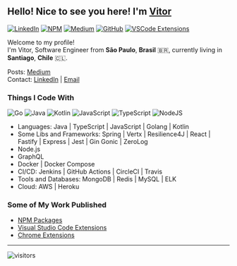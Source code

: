 ## Hello! Nice to see you here! I'm [Vitor](https://vitorsalgado.github.io/)

[![LinkedIn](https://img.shields.io/badge/-LinkedIn-white?style=flat&logo=linkedin&logoColor=0A66C2)](https://www.linkedin.com/in/vitorsalgado)
[![NPM](https://img.shields.io/badge/-NPM-white?style=flat&logo=npm&logoColor=CB3837)](https://www.npmjs.com/~vitor.salgado)
[![Medium](https://img.shields.io/badge/-Medium-000000?style=flat&logo=medium&logoColor=white)](https://medium.com/@vtrsalgado)
[![GitHub](https://img.shields.io/badge/-GitHub-000000?style=flat&logo=github&logoColor=white)](https://github.com/vitorsalgado)
[![VSCode Extensions](https://img.shields.io/badge/-VsCode%20Extensions-000000?style=flat&logo=Visual%20Studio%20Code&logoColor=white)](https://marketplace.visualstudio.com/search?term=publisher%3A%22Vitor%20Hugo%20Salgado%22&target=VSCode&category=All%20categories&sortBy=Relevance)

Welcome to my profile!  
I'm Vitor, Software Engineer from **São Paulo**, **Brasil** 🇧🇷, currently living in **Santiago**, **Chile** 🇨🇱.

Posts: [Medium](https://medium.com/@vtrsalgado)  
Contact: [LinkedIn](https://www.linkedin.com/in/vitorsalgado/?locale=en_US) | [Email](mailto:vsalgadopb@gmail.com)

### Things I Code With

![Go](https://img.shields.io/badge/-Go-white?style=flat&logo=go&logoColor=00ADD8)
![Java](https://img.shields.io/badge/-Java-white?style=flat&logo=java&logoColor=CB3837)
![Kotlin](https://img.shields.io/badge/-Kotlin-white?style=flat&logo=kotlin&logoColor=8052FF)
![JavaScript](https://img.shields.io/badge/-JavaScript-F7DF1E?style=flat&logo=javascript&logoColor=000000)
![TypeScript](https://img.shields.io/badge/-TypeScript-F7DF1E?style=flat&logo=typescript&logoColor=000000)
![NodeJS](https://img.shields.io/badge/-Node.js-white?style=flat&logo=node.js&logoColor=339933)

- Languages: Java | TypeScript | JavaScript | Golang | Kotlin
- Some Libs and Frameworks: Spring | Vertx | Resilience4J | React | Fastify | Express | Jest | Gin Gonic | ZeroLog
- Node.js
- GraphQL
- Docker | Docker Compose
- CI/CD: Jenkins | GitHub Actions | CircleCI | Travis
- Tools and Databases: MongoDB | Redis | MySQL | ELK
- Cloud: AWS | Heroku

### Some of My Work Published

- [NPM Packages](https://www.npmjs.com/~vitor.salgado)
- [Visual Studio Code Extensions](https://marketplace.visualstudio.com/search?term=publisher%3A%22Vitor%20Hugo%20Salgado%22&target=VSCode&category=All%20categories&sortBy=Relevance)
- [Chrome Extensions](https://chrome.google.com/webstore/detail/obhoegnhoffpojcnnkknbiilaphdmeea?authuser=0&hl=en-US)

---

![visitors](https://visitor-badge-reloaded.herokuapp.com/badge?page_id=vitorsalgado.vitorsalgado&color=00cf00)
